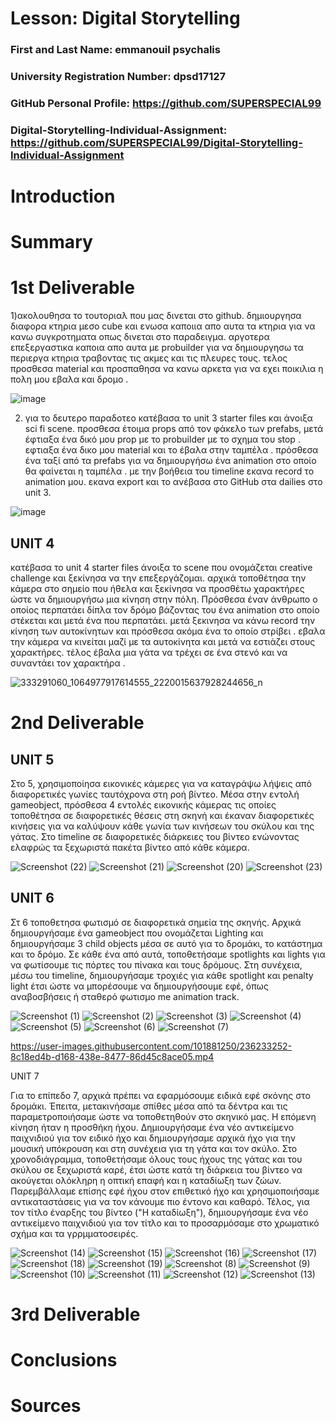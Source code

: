 # Lesson: Digital Storytelling

### First and Last Name: emmanouil psychalis
### University Registration Number: dpsd17127
### GitHub Personal Profile: https://github.com/SUPERSPECIAL99
### Digital-Storytelling-Individual-Assignment: https://github.com/SUPERSPECIAL99/Digital-Storytelling-Individual-Assignment

# Introduction



# Summary


# 1st Deliverable
 
  1)ακολουθησα το τουτοριαλ που μας δινεται στο github. δημιουργησα διαφορα κτηρια μεσο cube και ενωσα καποιια απο αυτα τα κτηρια για να κανω συγκροτηματα οπως δινεται στο παραδειγμα. αργοτερα  επεξεργαστικα καποια απο αυτα  με probuilder για να δημιουργησω τα περιεργα κτηρια τραβοντας τις ακμες και τις πλευρες τους. τελος προσθεσα material και προσπαθησα να κανω αρκετα για να εχει ποικιλια η πολη μου εβαλα και δρομο  . 


![image](https://user-images.githubusercontent.com/101881250/227013591-a0d3fbb2-4768-42b5-99c6-31025a01012c.png)


2) για το δευτερο παραδοτεο κατέβασα το unit 3 starter files και άνοιξα sci fi scene. προσθεσα έτοιμα props από τον φάκελο των prefabs, μετά έφτιαξα ένα δικό μου prop με το probuilder με το σχημα του stop . εφτιαξα ένα δικο μου material και το έβαλα στην ταμπέλα . πρόσθεσα ένα ταξί από τα prefabs για να δημιουργήσω ένα animation στο οποίο θα φαίνεται η ταμπέλα . με την βοήθεια του timeline εκανα record το animation μου. εκανα export και το ανέβασα στο GitHub στα dailies στο unit 3.


![image](https://user-images.githubusercontent.com/101881250/227025450-8d1ad44b-12ee-4287-9aea-63ff06dbe0fa.png)


## UNIT 4

κατέβασα το unit 4 starter files άνοιξα το scene που ονομάζεται creative challenge και ξεκίνησα να την επεξεργάζομαι.  αρχικά τοποθέτησα την κάμερα στο σημείο που ήθελα και ξεκίνησα να προσθέτω χαρακτήρες ώστε να δημιουργήσω μια κίνηση στην πόλη. Πρόσθεσα έναν άνθρωπο ο οποίος περπατάει δίπλα τον δρόμο βάζοντας του ένα animation στο οποίο στέκεται και μετά ένα που περπατάει. μετά ξεκινησα να κάνω record  την κίνηση των αυτοκίνητων και πρόσθεσα ακόμα ένα το οποίο στρίβει .  εβαλα την κάμερα να κινείται μαζί με τα αυτοκίνητα και μετά να εστιάζει στους χαρακτήρες. τέλος έβαλα μια γάτα να τρέχει σε ένα στενό και να συναντάει τον χαρακτήρα .

 ![333291060_1064977917614555_2220015637928244656_n](https://user-images.githubusercontent.com/101881250/227015009-aff18e43-92d9-4a4e-8a2c-3f20b3efe094.jpg)



# 2nd Deliverable
## UNIT 5

Στo 5, χρησιμοποίησα εικονικές κάμερες για να καταγράψω λήψεις από διαφορετικές γωνίες ταυτόχρονα στη ροή βίντεο. Μέσα στην εντολή gameobject, πρόσθεσα 4 εντολές εικονικής κάμερας τις οποίες τοποθέτησα σε διαφορετικές θέσεις στη σκηνή και έκαναν διαφορετικές κινήσεις για να καλύψουν κάθε γωνία των κινήσεων του σκύλου και της γάτας. Στο timeline σε διαφορετικές διάρκειες του βίντεο ενώνοντας ελαφρώς τα ξεχωριστά πακέτα βίντεο από κάθε κάμερα.




![Screenshot (22)](https://user-images.githubusercontent.com/101881250/236812358-e48d66dc-6fda-440c-96e1-dbe84f9107d8.png)
![Screenshot (21)](https://user-images.githubusercontent.com/101881250/236812367-6f97e8d4-7787-4d3f-a596-e9bdd178e541.png)
![Screenshot (20)](https://user-images.githubusercontent.com/101881250/236812377-d39abaab-451b-45c5-a0e0-beb5b842c625.png)
![Screenshot (23)](https://user-images.githubusercontent.com/101881250/236812381-0841c70e-68b3-48e1-92f4-f234a2aae4ce.png)






## UNIT 6 

Στ 6 τοποθετησα φωτισμό σε διαφορετικά σημεία της σκηνής. Αρχικά δημιουργήσαμε ένα gameobject που ονομάζεται Lighting και δημιουργήσαμε 3 child objects μέσα σε αυτό για το δρομάκι, το κατάστημα και το δρόμο. Σε κάθε ένα από αυτά, τοποθετήσαμε spotlights και  lights για να φωτίσουμε τις πόρτες του πίνακα και τους δρόμους. Στη συνέχεια, μέσω του timeline, δημιουργήσαμε τροχιές για κάθε spotlight και penalty light έτσι ώστε να μπορέσουμε να δημιουργήσουμε εφέ, όπως αναβοσβήσεις ή σταθερό φωτισμο me animation track.



![Screenshot (1)](https://user-images.githubusercontent.com/101881250/236231831-36f4ddbd-de61-4b36-b76a-b7f7cdb04dfb.png)
![Screenshot (2)](https://user-images.githubusercontent.com/101881250/236231858-3de81d84-f57b-4e7d-aa95-8057b484784b.png)
![Screenshot (3)](https://user-images.githubusercontent.com/101881250/236231864-6af57d0c-352d-44b7-bbf6-fac75331bf30.png)
![Screenshot (4)](https://user-images.githubusercontent.com/101881250/236231871-d0b03a19-6cd8-4f3d-ac8e-f4632d9d39ec.png)
![Screenshot (5)](https://user-images.githubusercontent.com/101881250/236231877-00d20db8-ff8d-4e85-acac-5669ce322aba.png)
![Screenshot (6)](https://user-images.githubusercontent.com/101881250/236231880-cb7c7f80-2743-426b-9d43-62ebaf393199.png)
![Screenshot (7)](https://user-images.githubusercontent.com/101881250/236231883-fc68dff5-1a8c-4158-b64d-e637976128be.png)

https://user-images.githubusercontent.com/101881250/236233252-8c18ed4b-d168-438e-8477-86d45c8ace05.mp4



UNIT 7 

Για το επίπεδο 7, αρχικά πρέπει να εφαρμόσουμε ειδικά εφέ σκόνης στο δρομάκι. Έπειτα, μετακινήσαμε σπίθες μέσα από τα δέντρα και τις παραμετροποιήσαμε ώστε να τοποθετηθούν στο σκηνικό μας. Η επόμενη κίνηση ήταν η προσθήκη ήχου. Δημιουργήσαμε ένα νέο αντικείμενο παιχνιδιού για τον ειδικό ήχο και δημιουργήσαμε αρχικά ήχο για την μουσική υπόκρουση και στη συνέχεια για τη γάτα και τον σκύλο. Στο χρονοδιάγραμμα, τοποθετήσαμε όλους τους ήχους της γάτας και του σκύλου σε ξεχωριστά καρέ, έτσι ώστε κατά τη διάρκεια του βίντεο να ακούγεται ολόκληρη η οπτική επαφή και η καταδίωξη των ζώων. Παρεμβάλλαμε επίσης εφέ ήχου στον επιθετικό ήχο και χρησιμοποιήσαμε αντικαταστάσεις για να τον κάνουμε πιο έντονο και καθαρό. Τέλος, για τον τίτλο έναρξης του βίντεο ("Η καταδίωξη"), δημιουργήσαμε ένα νέο αντικείμενο παιχνιδιού για τον τίτλο και το προσαρμόσαμε στο χρωματικό σχήμα και τα γρρμματοσειρές.





![Screenshot (14)](https://user-images.githubusercontent.com/101881250/236516267-37725ec8-aa22-4701-8c86-f131b7da3e30.png)
![Screenshot (15)](https://user-images.githubusercontent.com/101881250/236516280-e3701b10-b1c9-4585-85d2-c55338fa8f45.png)
![Screenshot (16)](https://user-images.githubusercontent.com/101881250/236516284-efa11709-76ed-4003-b7df-72e755fd3734.png)
![Screenshot (17)](https://user-images.githubusercontent.com/101881250/236516289-8dc4d343-d4d5-444e-8fd0-785f8c407840.png)
![Screenshot (18)](https://user-images.githubusercontent.com/101881250/236516291-6bf86866-9533-4ad1-a849-0e30d583a1ee.png)
![Screenshot (19)](https://user-images.githubusercontent.com/101881250/236516293-63c4bfc0-28ef-4e27-8658-d9c575706d8e.png)
![Screenshot (8)](https://user-images.githubusercontent.com/101881250/236516298-51cbb278-5563-48b7-a171-83cfa4f72106.png)
![Screenshot (9)](https://user-images.githubusercontent.com/101881250/236516300-57cf6613-572b-4cfd-b0f7-5bf8070af1dc.png)
![Screenshot (10)](https://user-images.githubusercontent.com/101881250/236516303-d6f90ed4-b3aa-4937-aaa6-ba17a4596ae9.png)
![Screenshot (11)](https://user-images.githubusercontent.com/101881250/236516304-ecff628d-2526-4140-9c4e-11e28975e982.png)
![Screenshot (12)](https://user-images.githubusercontent.com/101881250/236516308-3d74a027-6e8e-4c62-b2c3-70467f33c7e6.png)
![Screenshot (13)](https://user-images.githubusercontent.com/101881250/236516311-e648ae4f-e138-40b6-943f-ec365cd64e61.png)


# 3rd Deliverable 




# Conclusions


# Sources
